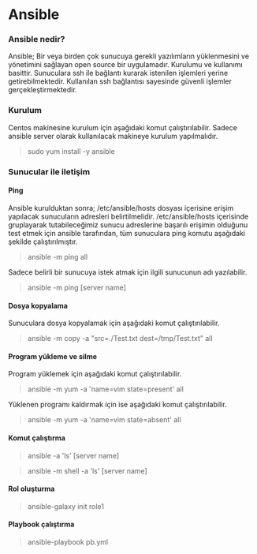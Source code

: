 # Ansible

### Ansible nedir?
Ansible; Bir veya birden çok sunucuya gerekli yazılımların yüklenmesini ve yönetimini sağlayan open source bir uygulamadır. Kurulumu ve kullanımı basittir. Sunuculara ssh ile bağlantı kurarak istenilen işlemleri yerine getirebilmektedir. Kullanılan ssh bağlantısı sayesinde güvenli işlemler gerçekleştirmektedir.

### Kurulum 
Centos makinesine kurulum için aşağıdaki komut çalıştırılabilir. Sadece ansible server olarak kullanılacak makineye kurulum yapılmalıdır.
> sudo  yum install -y ansible

### Sunucular ile iletişim

#### Ping
Ansible kurulduktan sonra; /etc/ansible/hosts dosyası içerisine erişim yapılacak sunucuların adresleri belirtilmelidir. /etc/ansible/hosts içerisinde gruplayarak tutabileceğimiz sunucu adreslerine başarılı erişimin olduğunu test etmek için ansible tarafından, tüm sunuculara ping komutu aşağıdaki şekilde çalıştırılmıştır.
> ansible -m ping all

Sadece belirli bir sunucuya istek atmak için ilgili sunucunun adı yazılabilir.
> ansible -m ping [server name]

#### Dosya kopyalama
Sunuculara dosya kopyalamak için aşağıdaki komut çalıştırılabilir.
> ansible -m copy -a "src=./Test.txt dest=/tmp/Test.txt" all

#### Program yükleme ve silme
Program yüklemek için aşağıdaki komut çalıştırılabilir.
> ansible -m yum -a 'name=vim state=present' all

Yüklenen programı kaldırmak için ise aşağıdaki komut çalıştırılabilir.
> ansible -m yum -a 'name=vim state=absent' all

#### Komut çalıştırma
> ansible -a 'ls' [server name]

> ansible -m shell -a 'ls' [server name]

#### Rol oluşturma
> ansible-galaxy init role1

#### Playbook çalıştırma
> ansible-playbook pb.yml

